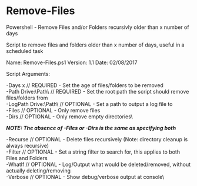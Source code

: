 # Remove-Files
Powershell - Remove Files and/or Folders recursivly older than x number of days

Script to remove files and folders older than x number of days, useful in a scheduled task

Name: Remove-Files.ps1
Version: 1.1
Date: 02/08/2017

Script Arguments:

-Days x  // REQUIRED - Set the age of files/folders to be removed\
-Path Drive:\Path\  // REQUIRED - Set the root path the script should remove files/folders from\
-LogPath Drive:\Path\ // OPTIONAL - Set a path to output a log file to\
-Files  // OPTIONAL - Only remove files\
-Dirs  // OPTIONAL - Only remove empty directories\

***NOTE: The absence of -Files or -Dirs is the same as specifying both***

-Recurse  // OPTIONAL - Delete files recursively (Note: directory cleanup is always recursive)\
-Filter  // OPTIONAL - Set a string filter to search for, this applies to both Files and Folders\
-WhatIf  // OPTIONAL - Log/Output what would be deleted/removed, without actually deleting/removing\
-Verbose  // OPTIONAL - Show debug/verbose output at console\
